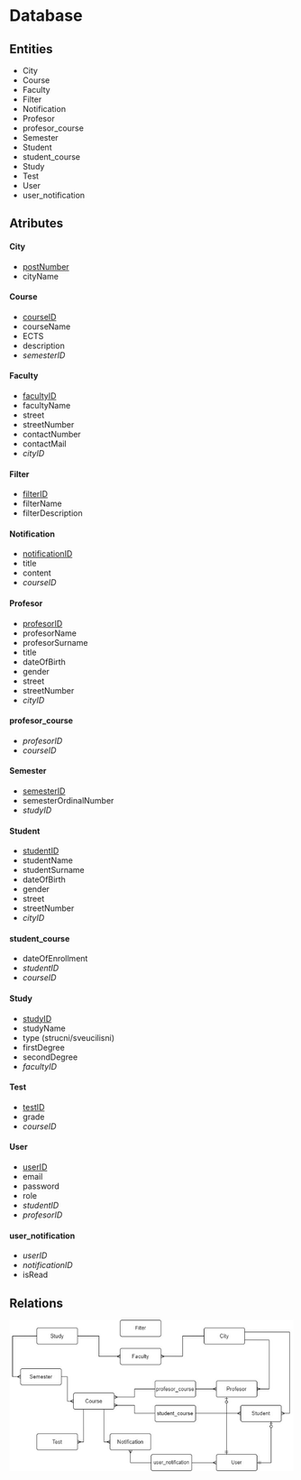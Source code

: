 # Database

## Entities
- City
- Course
- Faculty
- Filter
- Notification
- Profesor
- profesor_course
- Semester
- Student
- student_course
- Study
- Test
- User
- user_notification

## Atributes

#### City
- <ins>postNumber</ins>
- cityName

#### Course
- <ins>courseID</ins>
- courseName
- ECTS
- description
- *semesterID*

#### Faculty
- <ins>facultyID</ins>
- facultyName
- street
- streetNumber
- contactNumber
- contactMail
- *cityID*

#### Filter
- <ins>filterID</ins>
- filterName
- filterDescription

#### Notification
- <ins>notificationID</ins>
- title
- content
- *courseID*

#### Profesor
- <ins>profesorID</ins>
- profesorName
- profesorSurname
- title
- dateOfBirth
- gender
- street
- streetNumber
- *cityID*

#### profesor_course
- *profesorID*
- *courseID*

#### Semester
- <ins>semesterID</ins>
- semesterOrdinalNumber
- *studyID*

#### Student
- <ins>studentID</ins>
- studentName
- studentSurname
- dateOfBirth
- gender
- street
- streetNumber
- *cityID*

#### student_course
- dateOfEnrollment
- *studentID*
- *courseID*

#### Study
- <ins>studyID</ins>
- studyName
- type (strucni/sveucilisni)
- firstDegree
- secondDegree
- *facultyID*






#### Test
- <ins>testID</ins>
- grade
- *courseID*

#### User
- <ins>userID</ins>
- email
- password
- role
- *studentID*
- *profesorID*

#### user_notification
- *userID*
- *notificationID*
- isRead

## Relations

![Relations diagram](relations-diagram.jpg)

